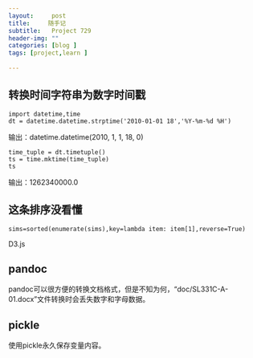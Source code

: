 ```yaml
---
layout:     post
title:     随手记
subtitle:   Project 729
header-img: ""
categories: [blog ]
tags: [project,learn ]
 
---
```


## 转换时间字符串为数字时间戳
	import datetime,time
	dt = datetime.datetime.strptime('2010-01-01 18','%Y-%m-%d %H')

输出：datetime.datetime(2010, 1, 1, 18, 0)

	time_tuple = dt.timetuple()
	ts = time.mktime(time_tuple) 
	ts

输出：1262340000.0

## 这条排序没看懂
	sims=sorted(enumerate(sims),key=lambda item: item[1],reverse=True)


D3.js

## pandoc
pandoc可以很方便的转换文档格式，但是不知为何，“doc/SL331C-A-01.docx”文件转换时会丢失数字和字母数据。

## pickle
使用pickle永久保存变量内容。